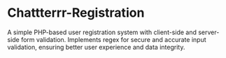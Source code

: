 # Chattterrr-Registration
A simple PHP-based user registration system with client-side and server-side form validation. Implements regex for secure and accurate input validation, ensuring better user experience and data integrity.
